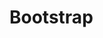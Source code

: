 # Bootstrap


<section class='container'> </section>

<section class='container-fluid'> 
<!-- makes the container take up the entire page -->
    <section class='row'>
        <div class='col-6'></div>
        <div class='col-4'></div>
        <div class='col-3'></div>
        <!-- .col-1 makes a div with the class col-1-->
    </section>
    <section class='row g-1'>
        <div class='col-2'></div>
        <div class='col-2'></div>
        <div class='col-2'></div>
        <div class='col-2'></div>
        <div class='col-2'></div>
        <div class='col-2'></div>
        <!-- max 12 col per row -->
    </section>
        <section class='row g-1'>
        <div class='col-4 col-md-2 '></div>
        <div class='col-4 col-md-2 '></div>
        <div class='col-4 col-md-2 '></div>
        <div class='col-4 col-md-2 '></div>
        <div class='col-4 col-md-2 '></div>
        <div class='col-4 col-md-2 '></div>
        <!-- breakpoints change bases on display size, not actual resolution
        extra small: none <576px
        small: sm ≥576px
        medium: md ≥768px
        large: lg ≥992px
        extra large: xl ≥1200px 
        extra extra large: xxl ≥1400px
        -->
    </section>
<section/> 